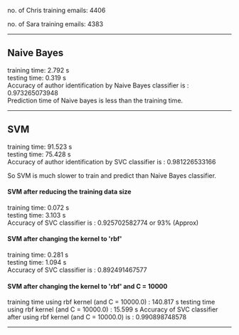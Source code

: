 no. of Chris training emails: 4406  

no. of Sara training emails: 4383

***

## Naive Bayes
training time:  2.792 s  
testing time:  0.319 s  
Accuracy of author identification by Naive Bayes classifier is :  0.973265073948  
Prediction time of Naive bayes is less than the training time. 


*** 

## SVM
training time:  91.523 s  
testing time:  75.428 s  
Accuracy of author identification by SVC classifier is :  0.981226533166

So SVM is much slower to train and predict than Naive Bayes classifier.

#### SVM after reducing the training data size
training time:  0.072 s  
testing time:  3.103 s  
Accuracy of SVC classifier is :  0.925702582774 or 93% (Approx)

#### SVM after changing the kernel to 'rbf'
training time:  0.281 s  
testing time:  1.094 s  
Accuracy of SVC classifier is :  0.892491467577

#### SVM after changing the kernel to 'rbf' and C = 10000
training time using rbf kernel (and C = 10000.0) :  140.817 s
testing time using rbf kernel (and C = 10000.0) :  15.599 s
Accuracy of SVC classifier after using rbf kernel (and C = 10000.0) is :  0.990898748578 
***

